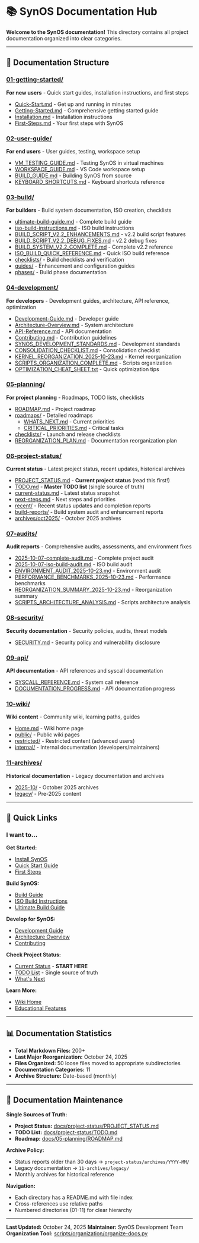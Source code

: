 # 📚 SynOS Documentation Hub

**Welcome to the SynOS documentation!** This directory contains all project documentation organized into clear categories.

---

## 📂 Documentation Structure

### [01-getting-started/](01-getting-started/)

**For new users** - Quick start guides, installation instructions, and first steps

-   [Quick-Start.md](01-getting-started/Quick-Start.md) - Get up and running in minutes
-   [Getting-Started.md](01-getting-started/Getting-Started.md) - Comprehensive getting started guide
-   [Installation.md](01-getting-started/Installation.md) - Installation instructions
-   [First-Steps.md](01-getting-started/First-Steps.md) - Your first steps with SynOS

### [02-user-guide/](02-user-guide/)

**For end users** - User guides, testing, workspace setup

-   [VM_TESTING_GUIDE.md](02-user-guide/VM_TESTING_GUIDE.md) - Testing SynOS in virtual machines
-   [WORKSPACE_GUIDE.md](02-user-guide/WORKSPACE_GUIDE.md) - VS Code workspace setup
-   [BUILD_GUIDE.md](02-user-guide/BUILD_GUIDE.md) - Building SynOS from source
-   [KEYBOARD_SHORTCUTS.md](02-user-guide/KEYBOARD_SHORTCUTS.md) - Keyboard shortcuts reference

### [03-build/](03-build/)

**For builders** - Build system documentation, ISO creation, checklists

-   [ultimate-build-guide.md](03-build/ultimate-build-guide.md) - Complete build guide
-   [iso-build-instructions.md](03-build/iso-build-instructions.md) - ISO build instructions
-   [BUILD_SCRIPT_V2.2_ENHANCEMENTS.md](03-build/BUILD_SCRIPT_V2.2_ENHANCEMENTS.md) - v2.2 build script features
-   [BUILD_SCRIPT_V2.2_DEBUG_FIXES.md](03-build/BUILD_SCRIPT_V2.2_DEBUG_FIXES.md) - v2.2 debug fixes
-   [BUILD_SYSTEM_V2.2_COMPLETE.md](03-build/BUILD_SYSTEM_V2.2_COMPLETE.md) - Complete v2.2 reference
-   [ISO_BUILD_QUICK_REFERENCE.md](03-build/ISO_BUILD_QUICK_REFERENCE.md) - Quick ISO build reference
-   [checklists/](03-build/checklists/) - Build checklists and verification
-   [guides/](03-build/guides/) - Enhancement and configuration guides
-   [phases/](03-build/phases/) - Build phase documentation

### [04-development/](04-development/)

**For developers** - Development guides, architecture, API reference, optimization

-   [Development-Guide.md](04-development/Development-Guide.md) - Developer guide
-   [Architecture-Overview.md](04-development/Architecture-Overview.md) - System architecture
-   [API-Reference.md](04-development/API-Reference.md) - API documentation
-   [Contributing.md](04-development/Contributing.md) - Contribution guidelines
-   [SYNOS_DEVELOPMENT_STANDARDS.md](04-development/SYNOS_DEVELOPMENT_STANDARDS.md) - Development standards
-   [CONSOLIDATION_CHECKLIST.md](04-development/CONSOLIDATION_CHECKLIST.md) - Consolidation checklist
-   [KERNEL_REORGANIZATION_2025-10-23.md](04-development/KERNEL_REORGANIZATION_2025-10-23.md) - Kernel reorganization
-   [SCRIPTS_ORGANIZATION_COMPLETE.md](04-development/SCRIPTS_ORGANIZATION_COMPLETE.md) - Scripts organization
-   [OPTIMIZATION_CHEAT_SHEET.txt](04-development/OPTIMIZATION_CHEAT_SHEET.txt) - Quick optimization tips

### [05-planning/](05-planning/)

**For project planning** - Roadmaps, TODO lists, checklists

-   [ROADMAP.md](05-planning/ROADMAP.md) - Project roadmap
-   [roadmaps/](05-planning/roadmaps/) - Detailed roadmaps
    -   [WHATS_NEXT.md](05-planning/roadmaps/WHATS_NEXT.md) - Current priorities
    -   [CRITICAL_PRIORITIES.md](05-planning/roadmaps/CRITICAL_PRIORITIES.md) - Critical tasks
-   [checklists/](05-planning/checklists/) - Launch and release checklists
-   [REORGANIZATION_PLAN.md](05-planning/REORGANIZATION_PLAN.md) - Documentation reorganization plan

### [06-project-status/](project-status/)

**Current status** - Latest project status, recent updates, historical archives

-   [PROJECT_STATUS.md](project-status/PROJECT_STATUS.md) - **Current project status** (read this first!)
-   [TODO.md](project-status/TODO.md) - **Master TODO list** (single source of truth)
-   [current-status.md](project-status/current-status.md) - Latest status snapshot
-   [next-steps.md](project-status/next-steps.md) - Next steps and priorities
-   [recent/](project-status/recent/) - Recent status updates and completion reports
-   [build-reports/](project-status/build-reports/) - Build system audit and enhancement reports
-   [archives/oct2025/](project-status/archives/oct2025/) - October 2025 archives

### [07-audits/](07-audits/)

**Audit reports** - Comprehensive audits, assessments, and environment fixes

-   [2025-10-07-complete-audit.md](07-audits/2025-10-07-complete-audit.md) - Complete project audit
-   [2025-10-07-iso-build-audit.md](07-audits/2025-10-07-iso-build-audit.md) - ISO build audit
-   [ENVIRONMENT_AUDIT_2025-10-23.md](07-audits/ENVIRONMENT_AUDIT_2025-10-23.md) - Environment audit
-   [PERFORMANCE_BENCHMARKS_2025-10-23.md](07-audits/PERFORMANCE_BENCHMARKS_2025-10-23.md) - Performance benchmarks
-   [REORGANIZATION_SUMMARY_2025-10-23.md](07-audits/REORGANIZATION_SUMMARY_2025-10-23.md) - Reorganization summary
-   [SCRIPTS_ARCHITECTURE_ANALYSIS.md](07-audits/SCRIPTS_ARCHITECTURE_ANALYSIS.md) - Scripts architecture analysis

### [08-security/](08-security/)

**Security documentation** - Security policies, audits, threat models

-   [SECURITY.md](08-security/SECURITY.md) - Security policy and vulnerability disclosure

### [09-api/](09-api/)

**API documentation** - API references and syscall documentation

-   [SYSCALL_REFERENCE.md](09-api/SYSCALL_REFERENCE.md) - System call reference
-   [DOCUMENTATION_PROGRESS.md](09-api/DOCUMENTATION_PROGRESS.md) - API documentation progress

### [10-wiki/](wiki/)

**Wiki content** - Community wiki, learning paths, guides

-   [Home.md](wiki/Home.md) - Wiki home page
-   [public/](wiki/public/) - Public wiki pages
-   [restricted/](wiki/restricted/) - Restricted content (advanced users)
-   [internal/](wiki/internal/) - Internal documentation (developers/maintainers)

### [11-archives/](11-archives/)

**Historical documentation** - Legacy documentation and archives

-   [2025-10/](11-archives/2025-10/) - October 2025 archives
-   [legacy/](11-archives/legacy/) - Pre-2025 content

---

## 🎯 Quick Links

### I want to...

**Get Started:**

-   [Install SynOS](01-getting-started/Installation.md)
-   [Quick Start Guide](01-getting-started/Quick-Start.md)
-   [First Steps](01-getting-started/First-Steps.md)

**Build SynOS:**

-   [Build Guide](02-user-guide/BUILD_GUIDE.md)
-   [ISO Build Instructions](03-build/iso-build-instructions.md)
-   [Ultimate Build Guide](03-build/ultimate-build-guide.md)

**Develop for SynOS:**

-   [Development Guide](04-development/Development-Guide.md)
-   [Architecture Overview](04-development/Architecture-Overview.md)
-   [Contributing](04-development/Contributing.md)

**Check Project Status:**

-   [Current Status](project-status/PROJECT_STATUS.md) - **START HERE**
-   [TODO List](project-status/TODO.md) - Single source of truth
-   [What's Next](05-planning/roadmaps/WHATS_NEXT.md)

**Learn More:**

-   [Wiki Home](wiki/Home.md)
-   [Educational Features](wiki/Educational-Features.md)

---

## 📊 Documentation Statistics

-   **Total Markdown Files:** 200+
-   **Last Major Reorganization:** October 24, 2025
-   **Files Organized:** 50 loose files moved to appropriate subdirectories
-   **Documentation Categories:** 11
-   **Archive Structure:** Date-based (monthly)

---

## 🔄 Documentation Maintenance

**Single Sources of Truth:**

-   **Project Status:** [docs/project-status/PROJECT_STATUS.md](project-status/PROJECT_STATUS.md)
-   **TODO List:** [docs/project-status/TODO.md](project-status/TODO.md)
-   **Roadmap:** [docs/05-planning/ROADMAP.md](05-planning/ROADMAP.md)

**Archive Policy:**

-   Status reports older than 30 days → `project-status/archives/YYYY-MM/`
-   Legacy documentation → `11-archives/legacy/`
-   Monthly archives for historical reference

**Navigation:**

-   Each directory has a README.md with file index
-   Cross-references use relative paths
-   Numbered directories (01-11) for clear hierarchy

---

**Last Updated:** October 24, 2025
**Maintainer:** SynOS Development Team
**Organization Tool:** [scripts/organization/organize-docs.py](../scripts/organization/organize-docs.py)
